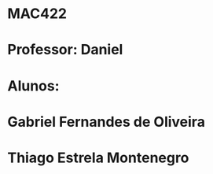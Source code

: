 # MAC422
# Professor: Daniel
# Alunos:
#         Gabriel Fernandes de Oliveira
#         Thiago Estrela Montenegro
